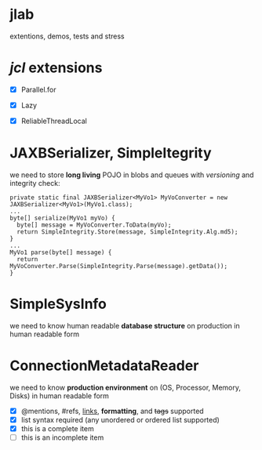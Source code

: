 jlab
====
extentions, demos, tests and stress

*jcl* extensions
===
- [x] Parallel.for
- [x] Lazy<T>
- [x] ReliableThreadLocal


JAXBSerializer, SimpleItegrity
===
we need to store **long living** POJO in blobs and queues with *versioning* and integrity check:
```
private static final JAXBSerializer<MyVo1> MyVoConverter = new JAXBSerializer<MyVo1>(MyVo1.class);
...
byte[] serialize(MyVo1 myVo) {
  byte[] message = MyVoConverter.ToData(myVo);
  return SimpleIntegrity.Store(message, SimpleIntegrity.Alg.md5);
}
...
MyVo1 parse(byte[] message) {
  return MyVoConverter.Parse(SimpleIntegrity.Parse(message).getData());
}
```

SimpleSysInfo
===
we need to know human readable **database structure** on production in human readable form

ConnectionMetadataReader
===
we need to know **production environment** on (OS, Processor, Memory, Disks) in human readable form



- [x] @mentions, #refs, [links](http://google.com), **formatting**, and <del>tags</del> supported
- [x] list syntax required (any unordered or ordered list supported)
- [x] this is a complete item
- [ ] this is an incomplete item